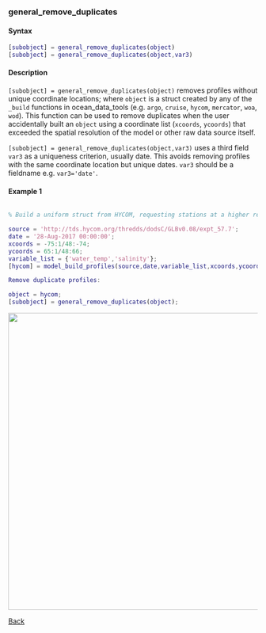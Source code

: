 ### general_remove_duplicates

#### Syntax

```Matlab
[subobject] = general_remove_duplicates(object)
[subobject] = general_remove_duplicates(object,var3)
```
#### Description

``[subobject] = general_remove_duplicates(object)`` removes profiles without unique coordinate locations; where ``object`` is a struct created by any of the ``_build`` functions in ocean_data_tools (e.g. ``argo``, ``cruise``, ``hycom``, ``mercator``, ``woa``, ``wod``).  This function can be used to remove duplicates when the user accidentally built an ``object`` using a coordinate list (``xcoords``, ``ycoords``) that exceeded the spatial resolution of the model or other raw data source itself.

``[subobject] = general_remove_duplicates(object,var3)`` uses a third field ``var3`` as a uniqueness criterion, usually date. This avoids removing profiles with the same coordinate location but unique dates. ``var3`` should be a fieldname e.g. ``var3='date'``.

#### Example 1


```Matlab

% Build a uniform struct from HYCOM, requesting stations at a higher resolution than the model itself:

source = 'http://tds.hycom.org/thredds/dodsC/GLBv0.08/expt_57.7';
date = '28-Aug-2017 00:00:00';
xcoords = -75:1/48:-74;
ycoords = 65:1/48:66;
variable_list = {'water_temp','salinity'}; 
[hycom] = model_build_profiles(source,date,variable_list,xcoords,ycoords);

Remove duplicate profiles:

object = hycom;
[subobject] = general_remove_duplicates(object);

```
<img src="https://user-images.githubusercontent.com/24570061/88433788-bd3aef00-cdcc-11ea-99c4-653bca43d1d0.png" width="600">

[Back](https://github.com/lnferris/ocean_data_tools#building-uniform-structs-from-data-sources-1)

